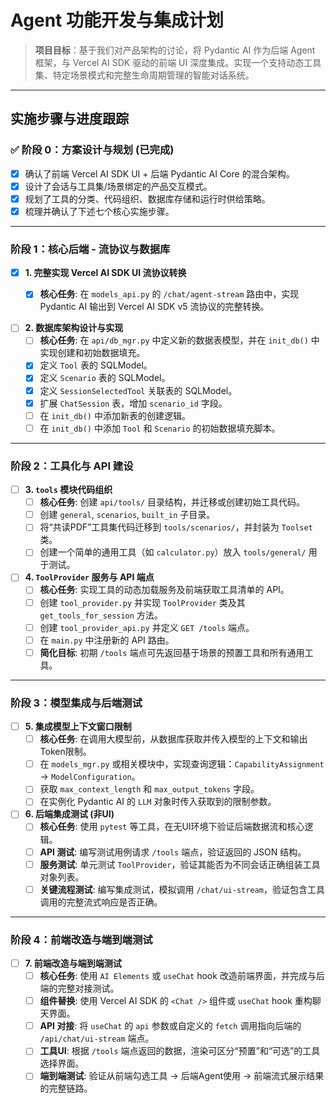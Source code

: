 # Agent 功能开发与集成计划

> **项目目标**：基于我们对产品架构的讨论，将 Pydantic AI 作为后端 Agent 框架，与 Vercel AI SDK 驱动的前端 UI 深度集成。实现一个支持动态工具集、特定场景模式和完整生命周期管理的智能对话系统。

---

## 实施步骤与进度跟踪

### ✅ 阶段 0：方案设计与规划 (已完成)
- [x] 确认了前端 Vercel AI SDK UI + 后端 Pydantic AI Core 的混合架构。
- [x] 设计了会话与工具集/场景绑定的产品交互模式。
- [x] 规划了工具的分类、代码组织、数据库存储和运行时供给策略。
- [x] 梳理并确认了下述七个核心实施步骤。

---

### 阶段 1：核心后端 - 流协议与数据库

- [x] **1. 完整实现 Vercel AI SDK UI 流协议转换**
    - [x] **核心任务**: 在 `models_api.py` 的 `/chat/agent-stream` 路由中，实现 Pydantic AI 输出到 Vercel AI SDK v5 流协议的完整转换。
    

- [ ] **2. 数据库架构设计与实现**
    - [ ] **核心任务**: 在 `api/db_mgr.py` 中定义新的数据表模型，并在 `init_db()` 中实现创建和初始数据填充。
    - [x] 定义 `Tool` 表的 SQLModel。
    - [x] 定义 `Scenario` 表的 SQLModel。
    - [x] 定义 `SessionSelectedTool` 关联表的 SQLModel。
    - [x] 扩展 `ChatSession` 表，增加 `scenario_id` 字段。
    - [ ] 在 `init_db()` 中添加新表的创建逻辑。
    - [ ] 在 `init_db()` 中添加 `Tool` 和 `Scenario` 的初始数据填充脚本。

---

### 阶段 2：工具化与 API 建设

- [ ] **3. `tools` 模块代码组织**
    - [ ] **核心任务**: 创建 `api/tools/` 目录结构，并迁移或创建初始工具代码。
    - [ ] 创建 `general`, `scenarios`, `built_in` 子目录。
    - [ ] 将“共读PDF”工具集代码迁移到 `tools/scenarios/`，并封装为 `Toolset` 类。
    - [ ] 创建一个简单的通用工具（如 `calculator.py`）放入 `tools/general/` 用于测试。

- [ ] **4. `ToolProvider` 服务与 API 端点**
    - [ ] **核心任务**: 实现工具的动态加载服务及前端获取工具清单的 API。
    - [ ] 创建 `tool_provider.py` 并实现 `ToolProvider` 类及其 `get_tools_for_session` 方法。
    - [ ] 创建 `tool_provider_api.py` 并定义 `GET /tools` 端点。
    - [ ] 在 `main.py` 中注册新的 API 路由。
    - [ ] **简化目标**: 初期 `/tools` 端点可先返回基于场景的预置工具和所有通用工具。

---

### 阶段 3：模型集成与后端测试

- [ ] **5. 集成模型上下文窗口限制**
    - [ ] **核心任务**: 在调用大模型前，从数据库获取并传入模型的上下文和输出Token限制。
    - [ ] 在 `models_mgr.py` 或相关模块中，实现查询逻辑：`CapabilityAssignment` -> `ModelConfiguration`。
    - [ ] 获取 `max_context_length` 和 `max_output_tokens` 字段。
    - [ ] 在实例化 Pydantic AI 的 `LLM` 对象时传入获取到的限制参数。

- [ ] **6. 后端集成测试 (非UI)**
    - [ ] **核心任务**: 使用 `pytest` 等工具，在无UI环境下验证后端数据流和核心逻辑。
    - [ ] **API 测试**: 编写测试用例请求 `/tools` 端点，验证返回的 JSON 结构。
    - [ ] **服务测试**: 单元测试 `ToolProvider`，验证其能否为不同会话正确组装工具对象列表。
    - [ ] **关键流程测试**: 编写集成测试，模拟调用 `/chat/ui-stream`，验证包含工具调用的完整流式响应是否正确。

---

### 阶段 4：前端改造与端到端测试

- [ ] **7. 前端改造与端到端测试**
    - [ ] **核心任务**: 使用 `AI Elements` 或 `useChat` hook 改造前端界面，并完成与后端的完整对接测试。
    - [ ] **组件替换**: 使用 Vercel AI SDK 的 `<Chat />` 组件或 `useChat` hook 重构聊天界面。
    - [ ] **API 对接**: 将 `useChat` 的 `api` 参数或自定义的 `fetch` 调用指向后端的 `/api/chat/ui-stream` 端点。
    - [ ] **工具UI**: 根据 `/tools` 端点返回的数据，渲染可区分“预置”和“可选”的工具选择界面。
    - [ ] **端到端测试**: 验证从前端勾选工具 -> 后端Agent使用 -> 前端流式展示结果的完整链路。
